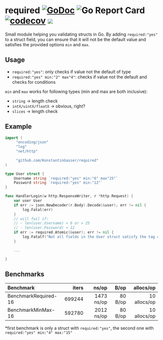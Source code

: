 # required [![GoDoc](https://godoc.org/github.com/KonstantinGasser/required?status.png)](http://godoc.org/github.com/KonstantinGasser/required) ![Go Report Card](https://goreportcard.com/badge/github.com/KonstantinGasser/required) [![codecov](https://codecov.io/gh/KonstantinGasser/required/branch/main/graph/badge.svg)](https://codecov.io/gh/KonstantinGasser/required) ![](https://travis-ci.com/KonstantinGasser/required.svg?branch=main)


Small module helping you validating structs in Go. By adding `required:"yes"` to a struct field, you can ensure that it will not be the default value and satisfies the provided options `min` and `max`.

## Usage

- `required:"yes"`: only checks if value not the default of type
- `required:"yes" min:"2" max"4"`: checks if value not the default and checks for conditions

`min` and `max` works for following types (min and max are both inclusive):
- `string` -> length check
- `intX/uintX/floatX` -> obvious, right?
- `slices` -> length check



## Example
```go
import (
     "encoding/json"
     "log"
     "net/http"
    
     "github.com/KonstantinGasser/required"
)

type User struct {
    Username string `required:"yes" min:"6" max"25"`
    Password string `required:"yes" min:"12"`
}

func HandlerLogin(w http.ResponseWriter, r *http.Request) {
    var user User
    if err := json.NewDecoder(r.Body).Decode(&user); err != nil {
        log.Fatal(err)
    }
    // will fail if:
    // - len(user.Username) < 6 or > 25
    // - len(user.Password) < 12
    if err := required.Atomic(&user); err != nil {
        log.Fatalf("Not all fields in the User struct satisfy the tag conditions: %v", err)
    }

    ...

}
```

## Benchmarks
| Benchmark           | iters  | ns/op      | B/op    | allocs/op     |
|:------------------- |-------:|-----------:| -------:| -------------:|
|BenchmarkRequired-16 | 699244 |1473 ns/op  | 80 B/op | 10 allocs/op  |
|BenchmarkMinMax-16   | 592780 |2012 ns/op  | 80 B/op | 10 allocs/op  |

\*first benchmark is only a struct with `required:"yes"`, the second one with `required:"yes" min:"4" max:"15"`

